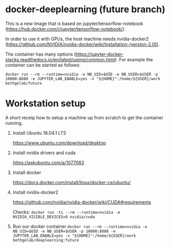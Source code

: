 # docker-deeplearning (future branch)

This is a new image that is based on jupyter/tensorflow-notebook (https://hub.docker.com/r/jupyter/tensorflow-notebook/).

In order to use it with GPUs, the host machine needs nvidia-docker2 (https://github.com/NVIDIA/nvidia-docker/wiki/Installation-(version-2.0)).

The container has many options (https://jupyter-docker-stacks.readthedocs.io/en/latest/using/common.html). For example the container can be started as follows:

`docker run --rm --runtime=nvidia -e NB_UID=$UID -e NB_USER=$USER -p 10000:8888 -e JUPYTER_LAB_ENABLE=yes -v "${HOME}":/home/${USER}/work bethgelab/future`

# Workstation setup
A short receip how to setup a machine up from scratch to get the container running.

1. Install Ubuntu 18.04.1 LTS

   https://www.ubuntu.com/download/desktop

2. Install nvidia drivers and cuda

   https://askubuntu.com/a/1077063

3. Install docker

   https://docs.docker.com/install/linux/docker-ce/ubuntu/

4. Install nvidia-docker2

   https://github.com/nvidia/nvidia-docker/wiki/CUDA#requirements

   Checks:
   `docker run -ti --rm --runtime=nvidia -e NVIDIA_VISIBLE_DEVICES=0 nvidia/cuda`

5. Run our docker container
   `docker run --rm --runtime=nvidia -e NB_UID=$UID -e NB_USER=$USER -p 10000:8888 -e JUPYTER_LAB_ENABLE=yes -v "${HOME}":/home/${USER}/work bethgelab/deeplearning:future`
